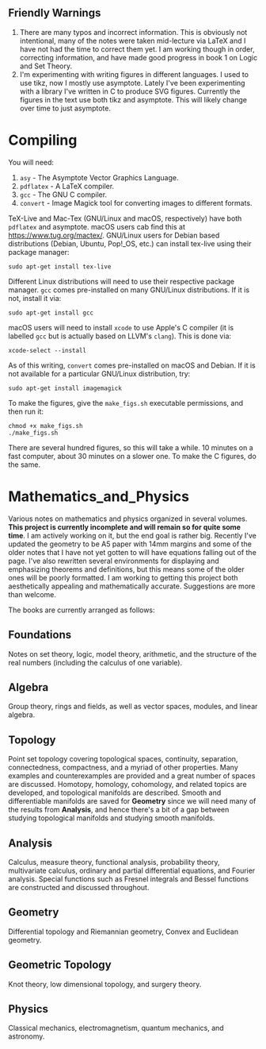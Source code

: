 ## Friendly Warnings
  1. There are many typos and incorrect information. This is obviously not
     intentional, many of the notes were taken mid-lecture via LaTeX and I have
     not had the time to correct them yet. I am working though in order,
     correcting information, and have made good progress in book 1 on Logic and
     Set Theory.
  2. I'm experimenting with writing figures in different languages. I used to
     use tikz, now I mostly use asymptote. Lately I've been experimenting with
     a library I've written in C to produce SVG figures. Currently the figures
     in the text use both tikz and asymptote. This will likely change over time
     to just asymptote.

# Compiling
You will need:
  1. `asy` - The Asymptote Vector Graphics Language.
  2. `pdflatex` - A LaTeX compiler.
  3. `gcc` - The GNU C compiler.
  4. `convert` - Image Magick tool for converting images to different formats.

TeX-Live and Mac-Tex (GNU/Linux and macOS, respectively) have both `pdflatex`
and asymptote. macOS users cab find this at <https://www.tug.org/mactex/>.
GNU/Linux users for Debian based distributions (Debian, Ubuntu, Pop!_OS, etc.)
can install tex-live using their package manager:
```
sudo apt-get install tex-live
```
Different Linux distributions will need to use their respective package manager.
`gcc` comes pre-installed on many GNU/Linux distributions. If it is not,
install it via:
```
sudo apt-get install gcc
```
macOS users will need to install `xcode` to use Apple's C compiler
(it is labelled `gcc` but is actually based on LLVM's `clang`). This is done
via:
```
xcode-select --install
```
As of this writing, `convert` comes pre-installed on macOS and Debian. If it is
not available for a particular GNU/Linux distribution, try:
```
sudo apt-get install imagemagick
```
To make the figures, give the `make_figs.sh` executable permissions, and then
run it:
```
chmod +x make_figs.sh
./make_figs.sh
```
There are several hundred figures, so this will take a while. 10 minutes on a
fast computer, about 30 minutes on a slower one.
To make the C figures, do the same.

# Mathematics_and_Physics
Various notes on mathematics and physics organized in several volumes. **This
project is currently incomplete and will remain so for quite some time**. I am
actively working on it, but the end goal is rather big. Recently I've updated
the geometry to be A5 paper with 14mm margins and some of the older notes that
I have not yet gotten to will have equations falling out of the page. I've
also rewritten several environments for displaying and emphasizing theorems and
definitions, but this means some of the older ones will be poorly formatted. I
am working to getting this project both aesthetically appealing and
mathematically accurate. Suggestions are more than welcome.

The books are currently arranged as follows:

## Foundations
Notes on set theory, logic, model theory, arithmetic, and the structure of the
real numbers (including the calculus of one variable).

## Algebra
Group theory, rings and fields, as well as vector spaces, modules, and linear
algebra.

## Topology
Point set topology covering topological spaces, continuity, separation,
connectedness, compactness, and a myriad of other properties. Many examples and
counterexamples are provided and a great number of spaces are discussed.
Homotopy, homology, cohomology, and related topics are developed, and
topological manifolds are described. Smooth and differentiable manifolds are
saved for **Geometry** since we will need many of the results from **Analysis**,
and hence there's a bit of a gap between studying topological manifolds and
studying smooth manifolds.

## Analysis
Calculus, measure theory, functional analysis, probability theory,
multivariate calculus, ordinary and partial differential equations, and
Fourier analysis. Special functions such as Fresnel integrals and Bessel
functions are constructed and discussed throughout.

## Geometry
Differential topology and Riemannian geometry, Convex and Euclidean geometry.

## Geometric Topology
Knot theory, low dimensional topology, and surgery theory.

## Physics
Classical mechanics, electromagnetism, quantum mechanics, and astronomy.

